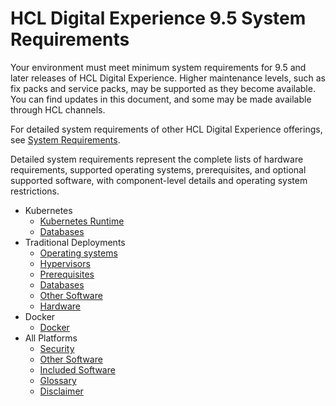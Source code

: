 # HCL Digital Experience 9.5 System Requirements

Your environment must meet minimum system requirements for 9.5 and later releases of HCL Digital Experience. Higher maintenance levels, such as fix packs and service packs, may be supported as they become available. You can find updates in this document, and some may be made available through HCL channels.

For detailed system requirements of other HCL Digital Experience offerings, see [System Requirements](https://help.hcltechsw.com/digital-experience/9.5/overview/inst_req.html).

Detailed system requirements represent the complete lists of hardware requirements, supported operating systems, prerequisites, and optional supported software, with component-level details and operating system restrictions.

- Kubernetes
    - [Kubernetes Runtime](kubernetes/kubernetes-runtime.md)
    - [Databases](kubernetes/databases.md)
- Traditional Deployments
    - [Operating systems](traditional/operatingsystems.md)
    - [Hypervisors](traditional/hypervisors.md)
    - [Prerequisites](traditional/prerequisites.md)
    - [Databases](traditional/databases.md)
    - [Other Software](../systemrequirements/traditional/supportedsoftware.md)
    - [Hardware](traditional/hardware.md)
- Docker
    - [Docker](docker/index.md)
- All Platforms
    - [Security](security.md)
    - [Other Software](othersoftware.md)
    - [Included Software](includedsoftware.md)
    - [Glossary](glossary.md)
    - [Disclaimer](disclaimer.md)